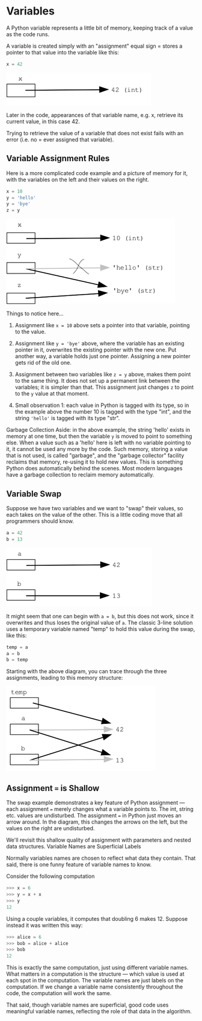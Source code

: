 # Variables

A Python variable represents a little bit of memory, keeping track of a value as the code runs.

A variable is created simply with an "assignment" equal sign = stores a pointer to that value into the variable like this:

```python
x = 42
```

![Variable](img/variables/py-var1.png)

Later in the code, appearances of that variable name, e.g. x, retrieve its current value, in this case 42.

Trying to retrieve the value of a variable that does not exist fails with an error (i.e. no = ever assigned that variable).

## Variable Assignment Rules

Here is a more complicated code example and a picture of memory for it, with the variables on the left and their values on the right.

```python
x = 10
y = 'hello'
y = 'bye'
z = y
```

![Variable_assign](img/variables/py-var2.png)

Things to notice here...

1. Assignment like `x = 10` above sets a pointer into that variable, pointing to the value.

2. Assignment like `y = 'bye'` above, where the variable has an existing pointer in it, overwrites the existing pointer with the new one. Put another way, a variable holds just one pointer. Assigning a new pointer gets rid of the old one.

3. Assignment between two variables like `z = y` above, makes them point to the same thing. It does not set up a permanent link between the variables; it is simpler than that. This assignment just changes `z` to point to the `y` value at that moment.

4. Small observation 1: each value in Python is tagged with its type, so in the example above the number 10 is tagged with the type "int", and the string `'hello'` is tagged with its type "str".

Garbage Collection Aside: in the above example, the string 'hello' exists in memory at one time, but then the variable `y` is moved to point to something else. When a value such as a 'hello' here is left with no variable pointing to it, it cannot be used any more by the code. Such memory, storing a value that is not used, is called "garbage", and the "garbage collector" facility reclaims that memory, re-using it to hold new values. This is something Python does automatically behind the scenes. Most modern languages have a garbage collection to reclaim memory automatically.

## Variable Swap

Suppose we have two variables and we want to "swap" their values, so each takes on the value of the other. This is a little coding move that all programmers should know.

```python
a = 42
b = 13
```

![Variable_swap_1](img/variables/py-varswap1.png)

It might seem that one can begin with `a = b`, but this does not work, since it overwrites and thus loses the original value of `a`. The classic 3-line solution uses a temporary variable named "temp" to hold this value during the swap, like this:

```python
temp = a
a = b
b = temp
```

Starting with the above diagram, you can trace through the three assignments, leading to this memory structure:

![Variable_swap_2](img/variables/py-varswap2.png)

## Assignment `=` is Shallow

The swap example demonstrates a key feature of Python assignment — each assignment `=` merely changes what a variable points to. The int, string etc. values are undisturbed. The assignment `=` in Python just moves an arrow around. In the diagram, this changes the arrows on the left, but the values on the right are undisturbed.

We'll revisit this shallow quality of assignment with parameters and nested data structures.
Variable Names are Superficial Labels

Normally variables names are chosen to reflect what data they contain. That said, there is one funny feature of variable names to know.

Consider the following computation

```python
>>> x = 6
>>> y = x + x
>>> y
12
```

Using a couple variables, it computes that doubling 6 makes 12. Suppose instead it was written this way:

```python
>>> alice = 6
>>> bob = alice + alice
>>> bob
12
```

This is exactly the same computation, just using different variable names. What matters in a computation is the structure — which value is used at each spot in the computation. The variable names are just labels on the computation. If we change a variable name consistently throughout the code, the computation will work the same.

That said, though variable names are superficial, good code uses meaningful variable names, reflecting the role of that data in the algorithm.
